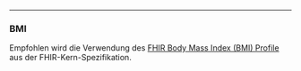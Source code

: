----
### BMI

Empfohlen wird die Verwendung des [FHIR Body Mass Index (BMI) Profile](http://hl7.org/implement/standards/fhir/r4/bmi.html) aus der FHIR-Kern-Spezifikation.